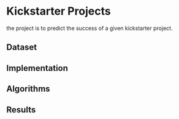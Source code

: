 # Kickstarter Projects
the project is to predict the success of a given kickstarter project.
## Dataset

## Implementation

## Algorithms

## Results

